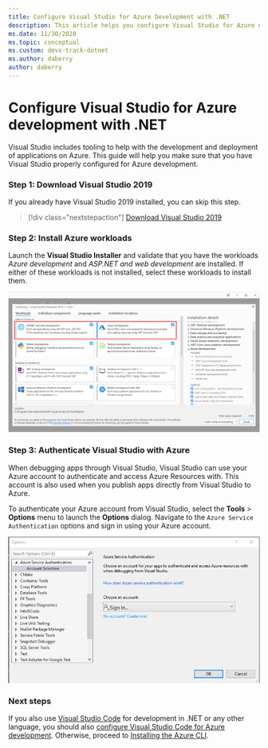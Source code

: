 ```yaml
---
title: Configure Visual Studio for Azure Development with .NET
description: This article helps you configure Visual Studio for Azure development including getting the right workloads installed and connecting Visual Studio to your Azure account
ms.date: 11/30/2020
ms.topic: conceptual
ms.custom: devx-track-dotnet
ms.author: daberry
author: daberry
---
```


# Configure Visual Studio for Azure development with .NET

Visual Studio includes tooling to help with the development and deployment of applications on Azure.  This guide will help you make sure that you have Visual Studio properly configured for Azure development.

### Step 1: Download Visual Studio 2019

If you already have Visual Studio 2019 installed, you can skip this step.

> [!div class="nextstepaction"]
> [Download Visual Studio 2019](https://www.visualstudio.com/downloads/)

### Step 2: Install Azure workloads

Launch the **Visual Studio Installer** and validate that you have the workloads *Azure development* and *ASP.NET and web development* are installed.  If either of these workloads is not installed, select these workloads to install them.

![Screenshot of the Visual Studio Installer showing the Azure development and ASP.NET and Web Development Workloads selected](./media/visual-studio-installer-azure-development.png)

### Step 3: Authenticate Visual Studio with Azure

When debugging apps through Visual Studio, Visual Studio can use your Azure account to authenticate and access Azure Resources with.  This account is also used when you publish apps directly from Visual Studio to Azure.

To authenticate your Azure account from Visual Studio, select the **Tools** > **Options** menu to launch the **Options** dialog. Navigate to the `Azure Service Authentication` options and sign in using your Azure account.

![Screenshot of the Visual Studio Options Dialog showing the Azure Login](./media/visual-studio-azure-login-dialog.png)

### Next steps

If you also use [Visual Studio Code](https://code.visualstudio.com/) for development in .NET or any other language, you should also [configure Visual Studio Code for Azure development](./configure-vs-code.md). Otherwise, proceed to [Installing the Azure CLI](./install-azure-cli.md).
